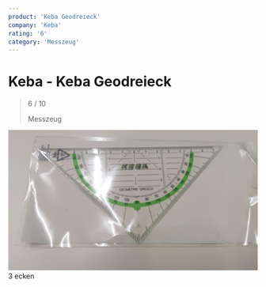 ```yaml
---
product: 'Keba Geodreieck'
company: 'Keba'
rating: '6'
category: 'Messzeug'
---
```


# Keba - Keba Geodreieck
>
> 6 / 10
>
> Messzeug

![Keba Geodreieck](./assets/keba-keba-geodreieck-6617b8da-9032-4c72-907b-e79ccd6ca37d.jpg)
3 ecken
